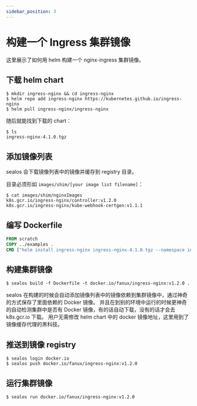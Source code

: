 ```yaml
---
sidebar_position: 3
---
```


# 构建一个 Ingress 集群镜像

这里展示了如何用 helm 构建一个 nginx-ingress 集群镜像。

## 下载 helm chart

```shell
$ mkdir ingress-nginx && cd ingress-nginx
$ helm repo add ingress-nginx https://kubernetes.github.io/ingress-nginx
$ helm pull ingress-nginx/ingress-nginx
```

随后就能找到下载的 chart：

```shell
$ ls
ingress-nginx-4.1.0.tgz
```

## 添加镜像列表

sealos 会下载镜像列表中的镜像并缓存到 registry 目录。

目录必须形如 `images/shim/[your image list filename]`：

```shell
$ cat images/shim/nginxImages
k8s.gcr.io/ingress-nginx/controller:v1.2.0
k8s.gcr.io/ingress-nginx/kube-webhook-certgen:v1.1.1
```

## 编写 Dockerfile

```Dockerfile
FROM scratch
COPY ../examples .
CMD ["helm install ingress-nginx ingress-nginx-4.1.0.tgz --namespace ingress-nginx --create-namespace"]
```

## 构建集群镜像

```shell
$ sealos build -f Dockerfile -t docker.io/fanux/ingress-nginx:v1.2.0 .
```

sealos 在构建的时候会自动添加镜像列表中的镜像依赖到集群镜像中，通过神奇的方式保存了里面依赖的 Docker 镜像。
并且在到别的环境中运行的时候更神奇的自动检测集群中是否有 Docker 镜像，有的话自动下载，没有的话才会去 k8s.gcr.io 下载。
用户无需修改 helm chart 中的 docker 镜像地址，这里用到了镜像缓存代理的黑科技。

## 推送到镜像 registry

```shell
$ sealos login docker.io
$ sealos push docker.io/fanux/ingress-nginx:v1.2.0
```

## 运行集群镜像

```shell
$ sealos run docker.io/fanux/ingress-nginx:v1.2.0
```
